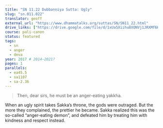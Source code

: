 ```yaml
---
title: "SN 11.22 Dubbaṇṇiya Sutta: Ugly"
slug: "sn.011.022"
translator: geoff
external_url: "https://www.dhammatalks.org/suttas/SN/SN11_22.html"
drive_links: ["https://drive.google.com/file/d/1xUa5Xiihu8XONVj1JRXMf6HtpxKSTuRx/view?usp=drivesdk"]
course: pali-canon
status: featured
tags:
  - sn
  - anger
  - deva
year: 2017 # 2014–2021?
pages: 1
parallels:
  - ea45.5
  - sa1107
  - sa-2.36
---
```


> Then, dear sirs, he must be an anger-eating yakkha.

When an ugly spirit takes Sakka’s throne, the gods were outraged. But the more they complained, the prettier he became. Sakka realized this was the so-called “anger-eating demon”, and defeated him by treating him with kindness and respect instead.

